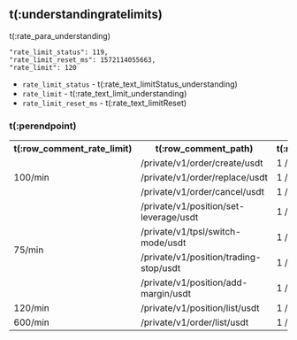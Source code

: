 ## t(:understandingratelimits)
t(:rate_para_understanding)

```
"rate_limit_status": 119,
"rate_limit_reset_ms": 1572114055663,
"rate_limit": 120
```

* `rate_limit_status` - t(:rate_text_limitStatus_understanding)
* `rate_limit` - t(:rate_text_limit_understanding)
* `rate_limit_reset_ms` - t(:rate_text_limitReset)


### t(:perendpoint)
<table class="custom_table">
  <tr>
    <th>t(:row_comment_rate_limit)</th>
    <th>t(:row_comment_path)</th>
    <th>t(:row_comment_consume)</th>
  </tr>
  <tr>
    <td rowspan="3">100/min</td>
    <td>/private/v1/order/create/usdt </td>
    <td>1 / request</td>
  </tr>
  <tr><td>/private/v1/order/replace/usdt </td><td>1 / request</td></tr>
  <tr><td>/private/v1/order/cancel/usdt </td><td>1 / request</td></tr>
 <tr>
    <td rowspan="4">75/min</td>
    <td>/private/v1/position/set-leverage/usdt   </td>
    <td>1 / request</td>
  </tr>
  <tr><td>/private/v1/tpsl/switch-mode/usdt </td><td>1 / request</td></tr>
  <tr><td>/private/v1/position/trading-stop/usdt </td><td>1 / request</td></tr>
  <tr><td>/private/v1/position/add-margin/usdt </td><td>1 / request</td></tr>

  <tr>
    <td rowspan="1">120/min</td>
    <td>/private/v1/position/list/usdt  </td>
    <td>1 / request</td>
  </tr>
 
  <tr>
    <td rowspan="1">600/min</td>
    <td>/private/v1/order/list/usdt </td>
    <td>1 / request</td>
  </tr>
  
</table>
